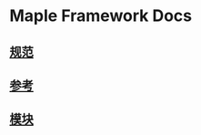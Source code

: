 # Maple Framework Docs

## [规范](./standard.md)

## [参考](./reference.md)

## [模块](./modules/index.md)
